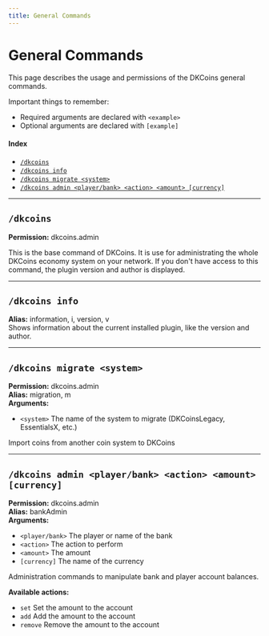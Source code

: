 ```yaml
---
title: General Commands
---
```


# General Commands

This page describes the usage and permissions of the DKCoins general commands.

Important things to remember:
* Required arguments are declared with ```<example>```
* Optional arguments are declared with ```[example]```

#### Index

* [```/dkcoins```](#dkcoins)
* [```/dkcoins info```](#dkcoins-info)
* [```/dkcoins migrate <system>```](#dkcoins-migrate-system)
* [```/dkcoins admin <player/bank> <action> <amount> [currency]```](#dkcoins-admin-playerbank-action-amount-currency)

***

## **```/dkcoins```**

**Permission:** dkcoins.admin<br />

This is the base command of DKCoins. It is use for administrating the whole DKCoins economy system on your network.
If you don't have access to this command, the plugin version and author is displayed.

***

## **```/dkcoins info```**

**Alias:** information, i, version, v<br/>
Shows information about the current installed plugin, like the version and author.

***

## **```/dkcoins migrate <system>```**

**Permission:** dkcoins.admin<br/>
**Alias:** migration, m<br/>
**Arguments:**

* `<system>` The name of the system to migrate (DKCoinsLegacy, EssentialsX, etc.)

Import coins from another coin system to DKCoins

***

## **```/dkcoins admin <player/bank> <action> <amount> [currency]```**

**Permission:** dkcoins.admin<br/>
**Alias:** bankAdmin<br/>
**Arguments:**

  * `<player/bank>` The player or name of the bank
  * `<action>` The action to perform
  * `<amount>` The amount
  * `[currency]` The name of the currency

Administration commands to manipulate bank and player account balances.

**Available actions:**

* `set` Set the amount to the account
* `add` Add the amount to the account
* `remove` Remove the amount to the account


